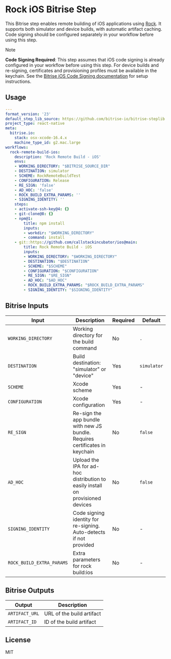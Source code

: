 # Rock iOS Bitrise Step

This Bitrise step enables remote building of iOS applications using [Rock](https://rockjs.dev). It supports both simulator and device builds, with automatic artifact caching. Code signing should be configured separately in your workflow before using this step.

> [!NOTE]
> **Code Signing Required**: This step assumes that iOS code signing is already configured in your workflow before using this step. For device builds and re-signing, certificates and provisioning profiles must be available in the keychain. See the [Bitrise iOS Code Signing documentation](https://docs.bitrise.io/en/bitrise-ci/code-signing/ios-code-signing/ios-code-signing.html) for setup instructions.

## Usage

```yaml
---
format_version: '23'
default_step_lib_source: https://github.com/bitrise-io/bitrise-steplib.git
project_type: react-native
meta:
  bitrise.io:
    stack: osx-xcode-16.4.x
    machine_type_id: g2.mac.large
workflows:
  rock-remote-build-ios:
    description: 'Rock Remote Build - iOS'
    envs:
    - WORKING_DIRECTORY: "$BITRISE_SOURCE_DIR"
    - DESTINATION: simulator
    - SCHEME: RockRemoteBuildTest
    - CONFIGURATION: Release
    - RE_SIGN: 'false'
    - AD_HOC: 'false'
    - ROCK_BUILD_EXTRA_PARAMS: ''
    - SIGNING_IDENTITY: ''
    steps:
    - activate-ssh-key@4: {}
    - git-clone@8: {}
    - npm@1:
        title: npm install
        inputs:
        - workdir: "$WORKING_DIRECTORY"
        - command: install
    - git::https://github.com/callstackincubator/ios@main:
        title: Rock Remote Build - iOS
        inputs:
        - WORKING_DIRECTORY: "$WORKING_DIRECTORY"
        - DESTINATION: "$DESTINATION"
        - SCHEME: "$SCHEME"
        - CONFIGURATION: "$CONFIGURATION"
        - RE_SIGN: "$RE_SIGN"
        - AD_HOC: "$AD_HOC"
        - ROCK_BUILD_EXTRA_PARAMS: "$ROCK_BUILD_EXTRA_PARAMS"
        - SIGNING_IDENTITY: "$SIGNING_IDENTITY"
```

## Bitrise Inputs

| Input                         | Description                                                                     | Required | Default     |
| ----------------------------- | ------------------------------------------------------------------------------- | -------- | ----------- |
| `WORKING_DIRECTORY`           | Working directory for the build command                                         | No       | `.`         |
| `DESTINATION`                 | Build destination: "simulator" or "device"                                      | Yes      | `simulator` |
| `SCHEME`                      | Xcode scheme                                                                    | Yes      | -           |
| `CONFIGURATION`               | Xcode configuration                                                             | Yes      | -           |
| `RE_SIGN`                     | Re-sign the app bundle with new JS bundle. Requires certificates in keychain    | No       | `false`     |
| `AD_HOC`                      | Upload the IPA for ad-hoc distribution to easily install on provisioned devices | No       | `false`     |
| `SIGNING_IDENTITY`            | Code signing identity for re-signing. Auto-detects if not provided              | No       | -           |
| `ROCK_BUILD_EXTRA_PARAMS`     | Extra parameters for rock build:ios                                             | No       | -           |

## Bitrise Outputs

| Output         | Description               |
| -------------- | ------------------------- |
| `ARTIFACT_URL` | URL of the build artifact |
| `ARTIFACT_ID`  | ID of the build artifact  |

## License

MIT
